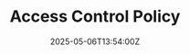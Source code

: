 ---
title: Access Control Policy
linkTitle: Access Control Policy
date: '2025-05-06T13:54:00Z'
weight: 1
description: Access Control Policy outlines guidelines for managing access to information
  systems, emphasizing principles like least privilege and need-to-know basis, with
  procedures for account creation, authentication, monitoring, and revocation of access
  rights, ensuring compliance and security.
draft: false
ref: access-control-policy
---